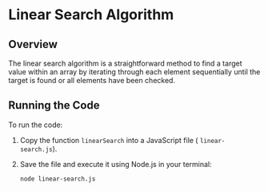 
# Linear Search Algorithm

## Overview

The linear search algorithm is a straightforward method to find a target value within an array by iterating through each element sequentially until the target is found or all elements have been checked.

## Running the Code

To run the code:
1. Copy the function `linearSearch` into a JavaScript file ( `linear-search.js`).
2. Save the file and execute it using Node.js in your terminal:
   
   ```bash
   node linear-search.js
   ```